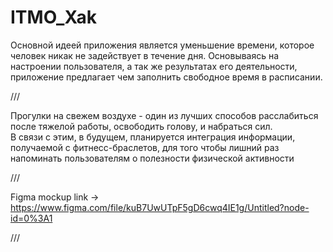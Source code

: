 # ITMO_Xak


Основной идеей приложения является уменьшение времени, которое человек никак не задействует в течение дня.
Основываясь на настроении пользователя, а так же результатах его деятельности, приложение предлагает чем заполнить свободное время в расписании.

///

Прогулки на свежем воздухе - один из лучших способов расслабиться после тяжелой работы, освободить голову, и набраться сил. 	
В связи с этим, в будущем, планируется интеграция информации, получаемой с фитнесс-браслетов, для того чтобы лишний раз напоминать пользователям о полезности физической активности

///

Figma mockup link -> https://www.figma.com/file/kuB7UwUTpF5gD6cwq4IE1g/Untitled?node-id=0%3A1

///



